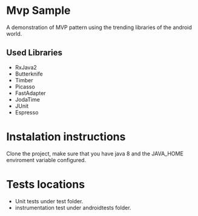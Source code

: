 # Mvp Sample

 A demonstration of MVP pattern using the trending libraries of the android world.

## Used Libraries
- RxJava2
- Butterknife
- Timber
- Picasso
- FastAdapter
- JodaTime
- JUnit
- Espresso

# Instalation instructions
 Clone the project, make sure that you have java 8 and the JAVA_HOME enviroment variable configured.
 
 # Tests locations
 - Unit tests under test folder.
 - instrumentation test under androidtests folder.


